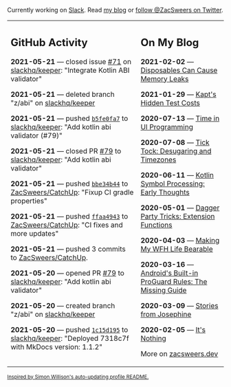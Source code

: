Currently working on [Slack](https://slack.com/). Read [my blog](https://zacsweers.dev/) or [follow @ZacSweers on Twitter](https://twitter.com/ZacSweers).

<table><tr><td valign="top" width="60%">

## GitHub Activity
<!-- githubActivity starts -->
**2021-05-21** — closed issue [#71](https://api.github.com/repos/slackhq/keeper/issues/71) on [slackhq/keeper](https://api.github.com/repos/slackhq/keeper): "Integrate Kotlin ABI validator"

**2021-05-21** — deleted branch "z/abi" on [slackhq/keeper](https://api.github.com/repos/slackhq/keeper)

**2021-05-21** — pushed [`b5fe0fa7`](https://github.com/slackhq/keeper/commit/b5fe0fa70601d0b95eeed2fbf335f4e4b3494e42) to [slackhq/keeper](https://api.github.com/repos/slackhq/keeper): "Add kotlin abi validator (#79)"

**2021-05-21** — closed PR [#79](https://api.github.com/repos/slackhq/keeper/pulls/79) to [slackhq/keeper](https://api.github.com/repos/slackhq/keeper): "Add kotlin abi validator"

**2021-05-21** — pushed [`bbe34b44`](https://github.com/ZacSweers/CatchUp/commit/bbe34b440fdd3b23356e3c5399b691513327b010) to [ZacSweers/CatchUp](https://api.github.com/repos/ZacSweers/CatchUp): "Fixup CI gradle properties"

**2021-05-21** — pushed [`ffaa4943`](https://github.com/ZacSweers/CatchUp/commit/ffaa4943ceb9ea97795c727f69cdf670467a0406) to [ZacSweers/CatchUp](https://api.github.com/repos/ZacSweers/CatchUp): "CI fixes and more updates"

**2021-05-21** — pushed 3 commits to [ZacSweers/CatchUp](https://api.github.com/repos/ZacSweers/CatchUp).

**2021-05-20** — opened PR [#79](https://api.github.com/repos/slackhq/keeper/pulls/79) to [slackhq/keeper](https://api.github.com/repos/slackhq/keeper): "Add kotlin abi validator"

**2021-05-20** — created branch "z/abi" on [slackhq/keeper](https://api.github.com/repos/slackhq/keeper)

**2021-05-20** — pushed [`1c15d195`](https://github.com/slackhq/keeper/commit/1c15d19548d90bee4d04270391c4962046d15ab0) to [slackhq/keeper](https://api.github.com/repos/slackhq/keeper): "Deployed 7318c7f with MkDocs version: 1.1.2"
<!-- githubActivity ends -->
</td><td valign="top" width="40%">

## On My Blog
<!-- blog starts -->
**2021-02-02** — [Disposables Can Cause Memory Leaks](https://www.zacsweers.dev/disposables-can-cause-memory-leaks/)

**2021-01-29** — [Kapt's Hidden Test Costs](https://www.zacsweers.dev/kapts-hidden-test-costs/)

**2020-07-13** — [Time in UI Programming](https://www.zacsweers.dev/time-in-ui/)

**2020-07-08** — [Tick Tock: Desugaring and Timezones](https://www.zacsweers.dev/ticktock-desugaring-timezones/)

**2020-06-11** — [Kotlin Symbol Processing: Early Thoughts](https://www.zacsweers.dev/kotlin-symbol-processor-early-thoughts/)

**2020-05-01** — [Dagger Party Tricks: Extension Functions](https://www.zacsweers.dev/dagger-party-tricks-extension-functions/)

**2020-04-03** — [Making My WFH Life Bearable](https://www.zacsweers.dev/making-wfh-life-bearable/)

**2020-03-16** — [Android's Built-in ProGuard Rules: The Missing Guide](https://www.zacsweers.dev/android-proguard-rules/)

**2020-03-09** — [Stories from Josephine](https://www.zacsweers.dev/stories-from-josephine/)

**2020-02-05** — [It's Nothing](https://www.zacsweers.dev/its-nothing/)
<!-- blog ends -->
More on [zacsweers.dev](https://zacsweers.dev/)
</td></tr></table>

<sub><a href="https://simonwillison.net/2020/Jul/10/self-updating-profile-readme/">Inspired by Simon Willison's auto-updating profile README.</a></sub>
